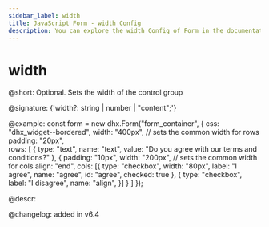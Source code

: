 ```yaml
---
sidebar_label: width
title: JavaScript Form - width Config 
description: You can explore the width Config of Form in the documentation of the DHTMLX JavaScript UI library. Browse developer guides and API reference, try out code examples and live demos, and download a free 30-day evaluation version of DHTMLX Suite 7.
---
```


# width

@short: Optional. Sets the width of the control group

@signature: {'width?: string | number | "content";'}

@example:
const form = new dhx.Form("form_container", {
    css: "dhx_widget--bordered",
    width: "400px", // sets the common width for rows
    padding: "20px",   
    rows: [
        {
            type: "text",
            name: "text",
            value: "Do you agree with our terms and conditions?"
        },
        {
            padding: "10px",
            width: "200px", // sets the common width for cols
            align: "end",
            cols: [{
                type: "checkbox",
                width: "80px",
                label: "I agree",
                name: "agree",
                id: "agree",
                checked: true
            },
            {
                type: "checkbox",
                label: "I disagree",
                name: "align",
            }]
        }
    ]
});

@descr:

@changelog: added in v6.4

[comment]: # (@related: form/how_to_start.md#initialize-form form/configuration.md#widthheight)

[comment]: # (@relatedapi: form/api/form_height_config.md)
